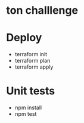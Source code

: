 # ton challlenge

# Deploy
- terraform init
- terraform plan
- terraform apply

# Unit tests
- npm install
- npm test
